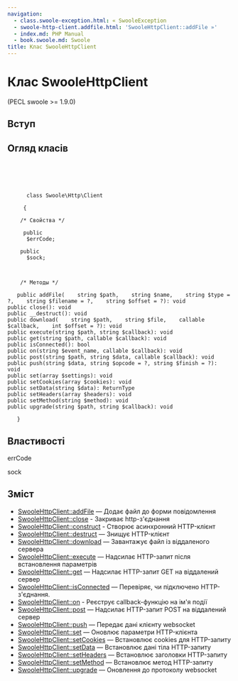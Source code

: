 ```yaml
---
navigation:
  - class.swoole-exception.html: « SwooleException
  - swoole-http-client.addfile.html: 'SwooleHttpClient::addFile »'
  - index.md: PHP Manual
  - book.swoole.md: Swoole
title: Клас SwooleHttpClient
---
```

# Клас SwooleHttpClient

(PECL swoole >= 1.9.0)

## Вступ

## Огляд класів

```classsynopsis



    
     
      class Swoole\Http\Client
     
     {

    /* Свойства */
    
     public
      $errCode;

    public
      $sock;



    /* Методы */
    
   public addFile(    string $path,    string $name,    string $type = ?,    string $filename = ?,    string $offset = ?): void
public close(): void
public __destruct(): void
public download(    string $path,    string $file,    callable $callback,    int $offset = ?): void
public execute(string $path, string $callback): void
public get(string $path, callable $callback): void
public isConnected(): bool
public on(string $event_name, callable $callback): void
public post(string $path, string $data, callable $callback): void
public push(string $data, string $opcode = ?, string $finish = ?): void
public set(array $settings): void
public setCookies(array $cookies): void
public setData(string $data): ReturnType
public setHeaders(array $headers): void
public setMethod(string $method): void
public upgrade(string $path, string $callback): void

   }
```

## Властивості

errCode

sock

## Зміст

-   [SwooleHttpClient::addFile](swoole-http-client.addfile.html) — Додає файл до форми повідомлення
-   [SwooleHttpClient::close](swoole-http-client.close.html) - Закриває http-з'єднання
-   [SwooleHttpClient::construct](swoole-http-client.construct.html) - Створює асинхронний HTTP-клієнт
-   [SwooleHttpClient::destruct](swoole-http-client.destruct.html) — Знищує HTTP-клієнт
-   [SwooleHttpClient::download](swoole-http-client.download.html) — Завантажує файл із віддаленого сервера
-   [SwooleHttpClient::execute](swoole-http-client.execute.html) — Надсилає HTTP-запит після встановлення параметрів
-   [SwooleHttpClient::get](swoole-http-client.get.html) — Надсилає HTTP-запит GET на віддалений сервер
-   [SwooleHttpClient::isConnected](swoole-http-client.isconnected.html) — Перевіряє, чи підключено HTTP-з'єднання.
-   [SwooleHttpClient::on](swoole-http-client.on.html) - Реєструє callback-функцію на ім'я події
-   [SwooleHttpClient::post](swoole-http-client.post.html) — Надсилає HTTP-запит POST на віддалений сервер
-   [SwooleHttpClient::push](swoole-http-client.push.html) — Передає дані клієнту websocket
-   [SwooleHttpClient::set](swoole-http-client.set.html) — Оновлює параметри HTTP-клієнта
-   [SwooleHttpClient::setCookies](swoole-http-client.setcookies.html) — Встановлює cookies для HTTP-запиту
-   [SwooleHttpClient::setData](swoole-http-client.setdata.html) — Встановлює дані тіла HTTP-запиту
-   [SwooleHttpClient::setHeaders](swoole-http-client.setheaders.html) — Встановлює заголовки HTTP-запиту
-   [SwooleHttpClient::setMethod](swoole-http-client.setmethod.html) — Встановлює метод HTTP-запиту
-   [SwooleHttpClient::upgrade](swoole-http-client.upgrade.html) — Оновлення до протоколу websocket
